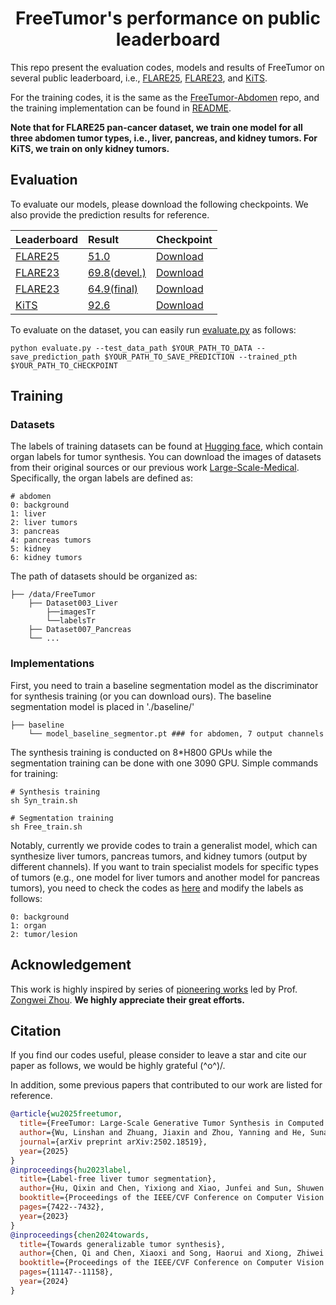 <div align="center">
<h1>FreeTumor's performance on public leaderboard</h1>

</div>

This repo present the evaluation codes, models and results of FreeTumor on several public leaderboard, i.e., [FLARE25](https://www.codabench.org/competitions/7149/\#/results-tab), [FLARE23](https://codalab.lisn.upsaclay.fr/competitions/12239\#results), and [KiTS](https://kits19.grand-challenge.org/evaluation/challenge/leaderboard/). 

For the training codes, it is the same as the [FreeTumor-Abdomen](https://github.com/Luffy03/FreeTumor/tree/main/FreeTumor-Abdomen) repo, and the training implementation can be found in [README](https://github.com/Luffy03/FreeTumor). 

**Note that for FLARE25 pan-cancer dataset, we train one model for all three abdomen tumor types, i.e., liver, pancreas, and kidney tumors. For KiTS, we train on only kidney tumors.**

## Evaluation

To evaluate our models, please download the following checkpoints. We also provide the prediction results for reference.

| Leaderboard                                                                 | Result                                                                                             |  Checkpoint                                                                                       |
| :-------------------------------------------------------------------------- |:---------------------------------------------------------------------------------------------------| :----------------------------------------------------------------------------------------------- |
| [FLARE25](https://www.codabench.org/competitions/7149/#/results-tab)        | [51.0](https://drive.google.com/file/d/1GceUiNST7JMM5k66GaV5farzPbalqc7w/view?usp=sharing)         | [Download](https://drive.google.com/file/d/1Qi4Ms4dSyQc0AxemGNKlsaaDAcTaRoaY/view?usp=sharing)    |
| [FLARE23](https://codalab.lisn.upsaclay.fr/competitions/12239#results)      | [69.8(devel.)](https://drive.google.com/file/d/1QSzBCghQyLG-01i4nrXXOAzhOOVenSen/view?usp=sharing) |  [Download](https://drive.google.com/file/d/1Qi4Ms4dSyQc0AxemGNKlsaaDAcTaRoaY/view?usp=sharing)   |
| [FLARE23](https://codalab.lisn.upsaclay.fr/competitions/12239#results)      | [64.9(final)](https://drive.google.com/file/d/1qSswI5GBJFySlL6dOFGi5jHL-GDPiNoW/view?usp=sharing)  |  [Download](https://drive.google.com/file/d/1Qi4Ms4dSyQc0AxemGNKlsaaDAcTaRoaY/view?usp=sharing)   |
| [KiTS](https://kits19.grand-challenge.org/evaluation/challenge/leaderboard/) | [92.6](https://drive.google.com/file/d/1JBXhQ8136g4sW_qmVoY19CJD_PgMhKN3/view?usp=sharing)         | [Download](https://drive.google.com/file/d/1OtcCleQMLkl52odjqWQsHEOhmAGUhJrf/view?usp=sharing)   |

To evaluate on the dataset, you can easily run [evaluate.py](./evaluate.py) as follows:
```
python evaluate.py --test_data_path $YOUR_PATH_TO_DATA --save_prediction_path $YOUR_PATH_TO_SAVE_PREDICTION --trained_pth $YOUR_PATH_TO_CHECKPOINT
```

## Training

### Datasets

The labels of training datasets can be found at [Hugging face](https://huggingface.co/datasets/Luffy503/FreeTumor), which contain organ labels for tumor synthesis. You can download the images of datasets from their original sources or our previous work [Large-Scale-Medical](https://github.com/Luffy03/Large-Scale-Medical). Specifically, the organ labels are defined as:
```
# abdomen
0: background
1: liver
2: liver tumors
3: pancreas
4: pancreas tumors
5: kidney
6: kidney tumors
```

The path of datasets should be organized as:
```
├── /data/FreeTumor
    ├── Dataset003_Liver
        ├──imagesTr
        └──labelsTr
    ├── Dataset007_Pancreas
    └── ...
```

### Implementations

First, you need to train a baseline segmentation model as the discriminator for synthesis training (or you can download ours). The baseline segmentation model is placed in './baseline/'
```
├── baseline
    └── model_baseline_segmentor.pt ### for abdomen, 7 output channels
```

The synthesis training is conducted on 8*H800 GPUs while the segmentation training can be done with one 3090 GPU. Simple commands for training:
```
# Synthesis training
sh Syn_train.sh

# Segmentation training
sh Free_train.sh
```

Notably, currently we provide codes to train a generalist model, which can synthesize liver tumors, pancreas tumors, and kidney tumors (output by different channels). If you want to train specialist models for specific types of tumors (e.g., one model for liver tumors and another model for pancreas tumors), you need to check the codes as [here](https://github.com/Luffy03/FreeTumor/blob/main/FreeTumor-Chest/models/TumorGAN.py) and modify the labels as follows:
```
0: background
1: organ
2: tumor/lesion
```

## Acknowledgement
 
This work is highly inspired by series of [pioneering works](https://github.com/MrGiovanni/SyntheticTumors) led by Prof. [Zongwei Zhou](https://scholar.google.com/citations?user=JVOeczAAAAAJ&hl=en). **We highly appreciate their great efforts.**

## Citation

If you find our codes useful, please consider to leave a star and cite our paper as follows, we would be highly grateful (^o^)/. 

In addition, some previous papers that contributed to our work are listed for reference.

```bibtex
@article{wu2025freetumor,
  title={FreeTumor: Large-Scale Generative Tumor Synthesis in Computed Tomography Images for Improving Tumor Recognition},
  author={Wu, Linshan and Zhuang, Jiaxin and Zhou, Yanning and He, Sunan and Ma, Jiabo and Luo, Luyang and Wang, Xi and Ni, Xuefeng and Zhong, Xiaoling and Wu, Mingxiang and others},
  journal={arXiv preprint arXiv:2502.18519},
  year={2025}
}
@inproceedings{hu2023label,
  title={Label-free liver tumor segmentation},
  author={Hu, Qixin and Chen, Yixiong and Xiao, Junfei and Sun, Shuwen and Chen, Jieneng and Yuille, Alan L and Zhou, Zongwei},
  booktitle={Proceedings of the IEEE/CVF Conference on Computer Vision and Pattern Recognition},
  pages={7422--7432},
  year={2023}
}
@inproceedings{chen2024towards,
  title={Towards generalizable tumor synthesis},
  author={Chen, Qi and Chen, Xiaoxi and Song, Haorui and Xiong, Zhiwei and Yuille, Alan and Wei, Chen and Zhou, Zongwei},
  booktitle={Proceedings of the IEEE/CVF Conference on Computer Vision and Pattern Recognition},
  pages={11147--11158},
  year={2024}
}
```
